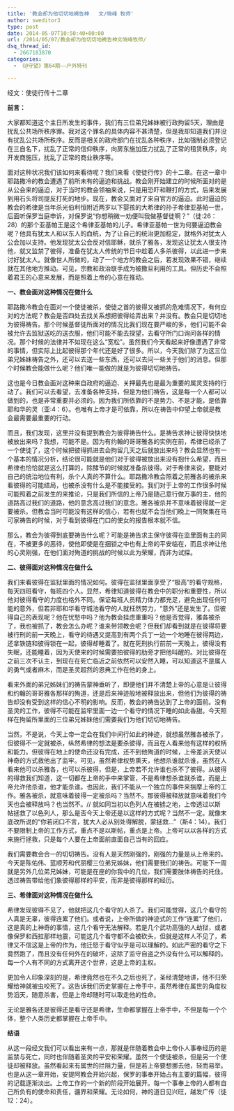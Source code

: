 ```yaml
---
title: '教会却为他切切地祷告神   文/晓峰 牧师'
author: sweditor3
type: post
date: 2014-05-07T10:50:40+00:00
url: /2014/05/07/教会却为他切切地祷告神文晓峰牧师/
dsq_thread_id:
  - 2667183870
categories:
  - 《@守望》第64期——户外特刊

---
```

经文：使徒行传十二章

**前言：**

大家都知道这个主日所发生的事件，我们有三位弟兄姊妹被行政拘留5天，理由是扰乱公共场所秩序罪。我对这个罪名的具体内容不甚清楚，但是我却知道我们并没有扰乱公共场所秩序。反而是相关的政府部门在扰乱各种秩序，比如强制必须登记在三自名下，扰乱了正常的信仰秩序，向房东施加压力扰乱了正常的租赁秩序，向开发商施压，扰乱了正常的商业秩序等。

面对这种状况我们该如何来看待呢？我们来看《使徒行传》的十二章。在这一章中耶路撒冷的教会遭遇了前所未有的逼迫和挑战。教会刚开始建立的时候所面对的是从公会来的逼迫，对于当时的教会领袖来说，只是用恐吓和鞭打的方式，后来发展到用石头将司提反打死的地步。现在，教会又面对了来自官方的逼迫。此时逼迫的教会的希律是当年杀光伯利恒附近两岁以下婴孩的大希律的孙子希律亚基帕一世，后面听保罗当庭申诉，对保罗说“你想稍微一劝便叫我做基督徒啊？”（徒:26：28）的那个亚基帕王是这个希律亚基帕的儿子。希律亚基帕一世为何要逼迫教会呢？他具有犹太人和以东人的血统，为了让自己的统治更加稳定，就格外对犹太人公会加以支持。他发现犹太公会反对信耶稣，就杀了雅各，发现这让犹太人很支持他，就又监禁了彼得，准备在犹太人传统的节日中趁着人多杀彼得，以此进一步来讨好犹太人。就像世人所做的，动了一个地方的教会之后，若发现效果不错，继续就在其他地方推动。可见，宗教和政治联手成为被撒旦利用的工具。但历史不会照着君王的心意来发展，而是照着上帝的心意在推动。

**一、教会面对这种情况在做什么**

耶路撒冷教会在面对一个使徒被杀，使徒之首的彼得又被抓的危难情况下，有何应对的方法呢？教会是否四处去找关系想把彼得给弄出来？并没有。教会只是切切地为彼得祷告。那个时候基督徒所面对的情况比我们现在要严峻的多，他们可能不会被允许去监狱送吃的送衣服，他们可能不能去探望，去看守所门口询问各样的情况。那个时候的法律并不如现在这么“宽松”。虽然我们今天看起来好像遭遇了非常的事情，但实际上比起彼得那个年代还是好了很多。所以，今天我们除了为这三位弟兄姊妹祷告之外，还可以去送一些东西，还可以去问一些关于他们的消息。但那个时候教会能做什么呢？他们唯一能做的就是为彼得切切地祷告。

这也是今日教会面对这种来自政府的逼迫、关押最先也是最为重要的属灵支持的行动了。我们可以去看望，去准备各种支持，但是为他们祷告，这是每一个人都可以做到的，也是非常重要并必须的。因为我们所依靠的不是势力、不是才能，是依靠耶和华的灵（亚:4：6）。也唯有上帝才是可依靠，所以在祷告中仰望上帝就是教会最需要最重要的行动。

而且，我们发现，这里并没有提到教会为彼得祷告什么。是祷告求神让彼得快快地被放出来吗？我想，可能不是。因为有约翰的哥哥雅各的实例在前，希律已经杀了一个使徒了，这个时候把彼得抓进去会拘留几天之后就放出来吗？教会显然也有一个基本的情况分析，结论很可能就是他们对于彼得被放出来没有抱什么希望，而且希律也恰恰就是这么打算的，除酵节的时候就准备杀彼得。对于希律来说，要能对自己的统治地位有利，杀个人真的不算什么。耶路撒冷教会照着之前雅各的被杀来看彼得的可能结局，也被杀没有什么是不能接受的。我们对于上帝的工作很多时候可能照着之前发生的来推论，只是我们所信的上帝乃是随己意行做万事的主，他的道路高过我们的道路，他的意念高过我们的意念。雅各被杀并不意味着彼得就一定要被杀。但教会当时可能没有这样的信心，若有也就不会当他们晚上一同聚集在马可家祷告的时候，对于看到彼得在门口的使女的报告根本就不信。

那么，教会为彼得到底要祷告什么呢？可能是祷告求主保守彼得在监里面有主的同在，不被更多的恶待，使他即使是在捆锁之中也有上帝的平安临在，而且求神让他的心灵刚强，在他们面对殉道的挑战的时候以此为荣耀，而非为试探。

**二、彼得面对这种情况在做什么**

我们来看彼得在监狱里面的情况如何。彼得在监狱里面享受了“极高”的看守规格，每天四班看守，每班四个人。显然，希律知道彼得在教会中的职分和重要性，所以他对彼得看守的力度也格外不同。保证每班人员精力体力都充足，避免出现任何可能的意外，但若非耶和华看守城池看守的人就枉然劳力，“意外”还是发生了。但彼得自己的表现呢？他在忧愁中吗？他为教会挂虑重重吗？他是否觉得，雅各被杀了，我也被抓了，教会怎么办呢？谁来带领教会呢？但我们却看到就是在彼得将要被行刑的前一天晚上，看守的待遇又提高到有两个兵丁一边一个地睡在彼得两边，还拿铁链和彼得锁在一起，彼得却睡着了。就在死刑执行前前一天晚上，彼得没有失眠，还能睡着，因为天使来的时候需要拍彼得的肋旁才把他叫醒的。对比彼得在之前三次不认主，到现在在死亡临近之前依然可以安然入睡，可以知道这不是属人的勇气或者麻木，而是圣灵超然的恩典工作在他的身上。

看来外面的弟兄姊妹们的祷告蒙神垂听了，即便他们并不清楚上帝的心意是让彼得和约翰的哥哥雅各那样的殉道，还是后来神迹般地被释放出来，但他们为彼得的祷告却没有受到这样的信心不明的影响。反而，教会的祷告达到了上帝的面前。没有圣灵的工作，彼得不可能在监牢里面一边一个看守的情况下睡的如此香甜。今天照样在拘留所里面的三位弟兄姊妹他们需要我们为他们切切地祷告。

当然，不是说，今天上帝一定会在我们中间行如此的神迹，就想虽然雅各被杀了，但彼得不一定就被杀，纵然希律的想法是要杀彼得，而且在人看来他有这样的权柄和能力。但彼得在地上的使命还没有完成，还不到他殉道的时候，上帝差派天使以神奇的方式救他出了监牢。可见，虽然希律权势熏天，他想杀谁就杀谁，虽然在人看来他可以杀雅各，也可以杀彼得，但是，上帝若不允许谁也杀不了彼得。从彼得的得救我们知道，这一切都在上帝的手中来掌管，不是希律想杀谁就杀谁，而是上帝允许他杀谁，他才能杀谁。也因此，我们不能从一个独立的事件来揣摩上帝的工作。雅各被杀，就意味着彼得一定被杀吗？当然不。那彼得被释放就意味着我们今天也会被释放吗？也当然不。// 就如同当初以色列人在被掳之地，上帝透过以斯帖拯救了以色列人，那么是否今天上帝还是以这样的方式呢？当然不一定。就像末底改所说的“你若闭口不言，犹大人必从别处得解脱，蒙拯救&#8230;”（斯4：14）。我们不要限制上帝的工作方式，重点不是以斯帖，重点是上帝。上帝可以以各样的方式来施行拯救，只是每个人要在上帝面前直面自己当有的回应。

我们需要教会合一的切切祷告。没有人是天然刚强的，刚强的力量是从上帝来的。今天是陈佑伟、蓝顺芳和代丽樱三位弟兄姊妹，他们需要我们的祷告。可能下一周就是另外几位弟兄姊妹，可能是在座的你我中的几位，我们需要肢体祷告的托住。透过祷告带给他们象彼得那样的平安，而非是彼得那样的经历。

**三、希律面对这种情况在做什么**

希律发现彼得不见了，他就把这几个看守的人杀了。我们可能觉得，这几个看守的人真是无辜，彼得连累了他们。或者说，上帝所做的神迹式的工作“连累”了他们，这是真的上神奇的事情，这几个看守无法解释。若是几个武功高强的人劫狱，或者像保罗和西拉那样地震，可能这几个看守都不会被砍头，但就是这样人不见了，希律又不信这是上帝的作为，他迁怒于看守似乎是可以理解的。如此严密的看守之下竟然跑了，而且没有任何外在的破坏，这除了监守自盗之外没有什么可以解释的。每一个人有不同的方式离开这个世界，这是上帝的主权。

更加令人印象深刻的是，希律竟然也在不久之后也死了，圣经清楚地讲，他不归荣耀给神就被虫咬死了。这告诉我们历史掌握在上帝手中，虽然希律在属世的角度权势滔天，随意杀害，但是上帝却随时可以取走他的性命。

无论是雅各还是彼得还是看守还是希律，生命都掌握在上帝手中，不但是每一个个体，整个人类历史都掌握在上帝手中。

**结语**

从这一段经文我们可以看出来有一点，那就是伴随着教会中上帝仆人事奉经历的是监禁与死亡，同时也伴随着圣灵的平安和荣耀。虽然一个使徒被杀，但是另一个使徒却被释放。虽然看起来有属世的拦阻力量，但是若上帝要想挪去他，轻而易举。也是从这一章开始，安提阿教会开始兴起，保罗的事奉开始占有主要的篇幅，彼得的记载逐渐淡出。上帝工作的一个新的阶段开始展开。每一个事奉上帝的人都有自己所负有的使命和责任，疆界和荣耀。无论如何，神的道日见兴旺，越发广传（徒12：24）。